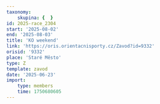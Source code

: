 ```yaml
---
taxonomy:
    skupina: {  }
id: 2025-race_2304
start: '2025-08-02'
end: '2025-08-03'
title: 'KO weekend'
link: 'https://oris.orientacnisporty.cz/Zavod?id=9332'
orisid: '9332'
place: 'Staré Město'
type: Z
template: zavod
date: '2025-06-23'
import:
    type: members
    time: 1750680605
---
```


